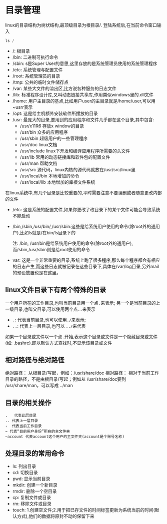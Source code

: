 # 目录管理

linux的目录结构为树状结构,最顶级目录为根目录/. 登陆系统后,在当前命令窗口输入

```javascript
ls /
```

* /: 根目录
* /bin: 二进制可执行命令
* /sbin: s是Super User的意思,这里存放的是系统管理员使用的系统管理程序
* /etc: 系统管理与配置文件
* /root: 系统管理员的目录
* /tmp: 公共的临时文件储存点
* /var: 某些大文件的溢出区,比方说各种服务的日志文件
* /lib: 标准程序设计库,又叫动态链接共享库,作用类似windows里的.dll文件
* /home: 用户主目录的基点,比如用户user的主目录就是/home/user,可以用~usrr表示
* /opt: 这是给主机额外安装软件所摆放的目录
* /usr: 最庞大的目录,要用到的应用程序和文件几乎都在这个目录,其中包含:
  * /usr/x11R6 存放x window的目录
  * /usr/bin 众多的应用程序
  * /usr/sbin 超级用户的一些管理程序
  * /usr/doc linux文档
  * /usr/include linux下开发和编译应用程序所需要的头文件
  * /usr/lib 常用的动态链接库和软件包的配置文件
  * /usr/man 帮助文档
  * /usr/src 源代码，linux内核的源代码就放在/usr/src/linux里
  * /usr/local/bin 本地增加的命令
  * /usr/local/lib 本地增加的库根文件系统

在linux系统中,有几个目录是比较重要的,平时需要注意不要误删或者随意更改内部的文件

* /etc: 这是系统的配置文件,如果你更改了改目录下的某个文件可能会导致系统不能启动
* /bin,/sbin,/usr/bin/,/usr/sbin:这些是给系统用户使用的命令\(除root外的通用户\),比如ls就是/在bin/ls目录下的

  注: /bin, /usr/bin是给系统用户使用的命令\(除root外的通用户\), 而/sbin,/usr/sbin则是给root使用的命令

* var: 这是一个非常重要的目录,系统上跑了很多程序,那么每个程序都会有相应的日志产生,而这些日志就被记录在这些目录下,具体在/var/log目录,另外mail的预设放置也是在这里。

## linux文件目录下有两个特殊的目录

一个用户所在的工作目录,也叫当前目录用一个点`.`来表示; 另一个是当前目录的上一级目录,也叫父目录,可以使用两个点`..`来表示

* `.`: 代表当前目录,也可以使用`./`来表示;
* `..`: 代表上一层目录,也可以 `../`来代表

如果一个目录或文件以一个点`.`开始,表示这个目录或文件是一个隐藏目录或文件\(如: .bashrc\).即以默认方式查找时,不显示该目录或文件

## 相对路径与绝对路径

绝对路径： 从根目录/写起，例如：/usr/share/doc 相对路径： 相对于当前工作目录的路径，不是由根目录/写起；例如从 /usr/share/doc要到 /usr/share/man，可以写成 ../man

## 目录的相关操作

```text
.   代表此层目录
.. 代表上一层目录
-  代表当前工作目录
~ 代表“目前用户身份”所在的主文件夹
~account 代表account这个用户的主文件夹(account是个账号名称)
```

## 处理目录的常用命令

* ls: 列出目录
* cd: 切换目录
* pwd: 显示当前目录
* mkdir: 创建一个新目录
* rmdir: 删除一个空目录
* cp: 复制文件或目录
* rm: 移除文件或目录
* touch: 1.创建空文件;2.用于把已存文件的时间标签更新为系统当前的时间\(默认方式\),他们的数据将原封不动的保留下来

